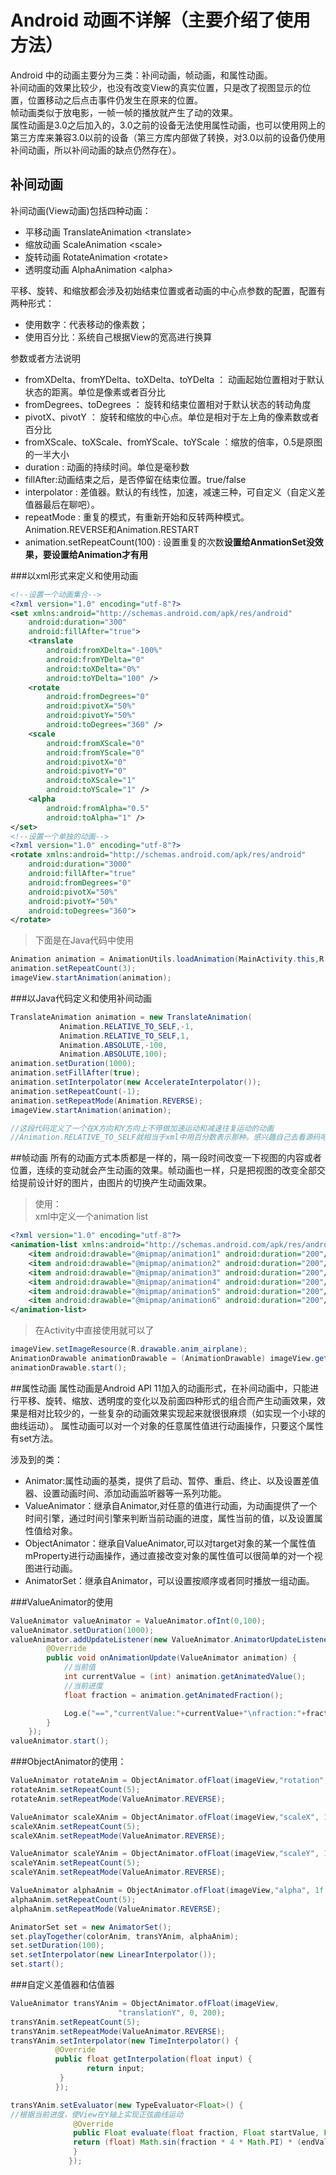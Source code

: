 # Android 动画不详解（主要介绍了使用方法）

Android 中的动画主要分为三类：补间动画，帧动画，和属性动画。  
补间动画的效果比较少，也没有改变View的真实位置，只是改了视图显示的位置，位置移动之后点击事件仍发生在原来的位置。  
帧动画类似于放电影，一帧一帧的播放就产生了动的效果。  
属性动画是3.0之后加入的，3.0之前的设备无法使用属性动画，也可以使用网上的第三方库来兼容3.0以前的设备（第三方库内部做了转换，对3.0以前的设备仍使用补间动画，所以补间动画的缺点仍然存在）。

## 补间动画  
补间动画(View动画)包括四种动画：

>
- 平移动画 TranslateAnimation \<translate>
- 缩放动画 ScaleAnimation \<scale>
- 旋转动画 RotateAnimation \<rotate>
- 透明度动画 AlphaAnimation \<alpha>


平移、旋转、和缩放都会涉及初始结束位置或者动画的中心点参数的配置，配置有两种形式：
>
- 使用数字：代表移动的像素数；
- 使用百分比：系统自己根据View的宽高进行换算

参数或者方法说明
>
- fromXDelta、fromYDelta、toXDelta、toYDelta ： 动画起始位置相对于默认状态的距离。单位是像素或者百分比   
- fromDegrees、toDegrees ： 旋转和结束位置相对于默认状态的转动角度  
- pivotX、pivotY ： 旋转和缩放的中心点。单位是相对于左上角的像素数或者百分比   
- fromXScale、toXScale、fromYScale、toYScale ：缩放的倍率，0.5是原图的一半大小
- duration : 动画的持续时间。单位是毫秒数
- fillAfter:动画结束之后，是否停留在结束位置。true/false
- interpolator : 差值器。默认的有线性，加速，减速三种，可自定义（自定义差值器最后在聊吧）。
- repeatMode : 重复的模式，有重新开始和反转两种模式。Animation.REVERSE和Animation.RESTART
- animation.setRepeatCount(100) : 设置重复的次数**设置给AnmationSet没效果，要设置给Animation才有用**

###以xml形式来定义和使用动画
>
```xml
<!--设置一个动画集合-->
<?xml version="1.0" encoding="utf-8"?>
<set xmlns:android="http://schemas.android.com/apk/res/android"
    android:duration="300"
    android:fillAfter="true">
    <translate
        android:fromXDelta="-100%"
        android:fromYDelta="0"
        android:toXDelta="0%"
        android:toYDelta="100" />
    <rotate
        android:fromDegrees="0"
        android:pivotX="50%"
        android:pivotY="50%"
        android:toDegrees="360" />
    <scale
        android:fromXScale="0"
        android:fromYScale="0"
        android:pivotX="0"
        android:pivotY="0"
        android:toXScale="1"
        android:toYScale="1" />
    <alpha
        android:fromAlpha="0.5"
        android:toAlpha="1" />
</set>
<!--设置一个单独的动画-->
<?xml version="1.0" encoding="utf-8"?>
<rotate xmlns:android="http://schemas.android.com/apk/res/android"
    android:duration="3000"
    android:fillAfter="true"
    android:fromDegrees="0"
    android:pivotX="50%"
    android:pivotY="50%"
    android:toDegrees="360">
</rotate>
```
>下面是在Java代码中使用
>
```java
Animation animation = AnimationUtils.loadAnimation(MainActivity.this,R.anim.anim_translate);
animation.setRepeatCount(3);
imageView.startAnimation(animation);
```

###以Java代码定义和使用补间动画
```java
TranslateAnimation animation = new TranslateAnimation(
           Animation.RELATIVE_TO_SELF,-1,
           Animation.RELATIVE_TO_SELF,1,
           Animation.ABSOLUTE,-100,
           Animation.ABSOLUTE,100);
animation.setDuration(1000);
animation.setFillAfter(true);
animation.setInterpolator(new AccelerateInterpolator());
animation.setRepeatCount(-1);
animation.setRepeatMode(Animation.REVERSE);
imageView.startAnimation(animation);

//这段代码定义了一个在X方向和Y方向上不停做加速运动和减速往复运动的动画
//Animation.RELATIVE_TO_SELF就相当于xml中用百分数表示那种。感兴趣自己去看源码吧
```


##帧动画
所有的动画方式本质都是一样的，隔一段时间改变一下视图的内容或者位置，连续的变动就会产生动画的效果。帧动画也一样，只是把视图的改变全部交给提前设计好的图片，由图片的切换产生动画效果。

>使用：  
>xml中定义一个animation list
>
```xml
<?xml version="1.0" encoding="utf-8"?>
<animation-list xmlns:android="http://schemas.android.com/apk/res/android">
    <item android:drawable="@mipmap/animation1" android:duration="200"/>
    <item android:drawable="@mipmap/animation2" android:duration="200"/>
    <item android:drawable="@mipmap/animation3" android:duration="200"/>
    <item android:drawable="@mipmap/animation4" android:duration="200"/>
    <item android:drawable="@mipmap/animation5" android:duration="200"/>
    <item android:drawable="@mipmap/animation6" android:duration="200"/>
</animation-list>
```
>
>在Activity中直接使用就可以了
>
```java
imageView.setImageResource(R.drawable.anim_airplane);
AnimationDrawable animationDrawable = (AnimationDrawable) imageView.getDrawable();
animationDrawable.start();
```

##属性动画
属性动画是Android API 11加入的动画形式，在补间动画中，只能进行平移、旋转、缩放、透明度的变化以及前面四种形式的组合而产生动画效果，效果是相对比较少的，一些复杂的动画效果实现起来就很很麻烦（如实现一个小球的曲线运动）。
属性动画可以对一个对象的任意属性值进行动画操作，只要这个属性有set方法。  
>
涉及到的类：
>
- Animator:属性动画的基类，提供了启动、暂停、重启、终止、以及设置差值器、设置动画时间、添加动画监听器等一系列功能。
- ValueAnimator：继承自Animator,对任意的值进行动画，为动画提供了一个时间引擎，通过时间引擎来判断当前动画的进度，属性当前的值，以及设置属性值给对象。
- ObjectAnimator：继承自ValueAnimator,可以对target对象的某一个属性值mProperty进行动画操作，通过直接改变对象的属性值可以很简单的对一个视图进行动画。
- AnimatorSet：继承自Animator，可以设置按顺序或者同时播放一组动画。

###ValueAnimator的使用
```java
ValueAnimator valueAnimator = ValueAnimator.ofInt(0,100);
valueAnimator.setDuration(1000);
valueAnimator.addUpdateListener(new ValueAnimator.AnimatorUpdateListener() {
        @Override
        public void onAnimationUpdate(ValueAnimator animation) {
        	//当前值
            int currentValue = (int) animation.getAnimatedValue();
            //当前进度
            float fraction = animation.getAnimatedFraction();

            Log.e("==","currentValue:"+currentValue+"\nfraction:"+fraction);
        }
    });
valueAnimator.start();
```

###ObjectAnimator的使用：

```java
ValueAnimator rotateAnim = ObjectAnimator.ofFloat(imageView,"rotation", 0, 360);
rotateAnim.setRepeatCount(5);
rotateAnim.setRepeatMode(ValueAnimator.REVERSE);

ValueAnimator scaleXAnim = ObjectAnimator.ofFloat(imageView,"scaleX", 1f, 0.5f, 1f);
scaleXAnim.setRepeatCount(5);
scaleXAnim.setRepeatMode(ValueAnimator.REVERSE);

ValueAnimator scaleYAnim = ObjectAnimator.ofFloat(imageView,"scaleY", 1f, 0.5f, 1f);
scaleYAnim.setRepeatCount(5);
scaleYAnim.setRepeatMode(ValueAnimator.REVERSE);

ValueAnimator alphaAnim = ObjectAnimator.ofFloat(imageView,"alpha", 1f, 0.5f, 1f);
alphaAnim.setRepeatCount(5);
alphaAnim.setRepeatMode(ValueAnimator.REVERSE);

AnimatorSet set = new AnimatorSet();
set.playTogether(colorAnim, transYAnim, alphaAnim);
set.setDuration(100);
set.setInterpolator(new LinearInterpolator());
set.start();
```

###自定义差值器和估值器

```java
ValueAnimator transYAnim = ObjectAnimator.ofFloat(imageView,
                        "translationY", 0, 200);
transYAnim.setRepeatCount(5);
transYAnim.setRepeatMode(ValueAnimator.REVERSE);
transYAnim.setInterpolator(new TimeInterpolator() {
          @Override
          public float getInterpolation(float input) {
                 return input;
           }
          });

transYAnim.setEvaluator(new TypeEvaluator<Float>() {
//根据当前进度，使View在Y轴上实现正弦曲线运动
              @Override
              public Float evaluate(float fraction, Float startValue, Float endValue) {
              return (float) Math.sin(fraction * 4 * Math.PI) * (endValue - startValue);
              }
             });
```
